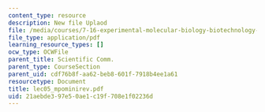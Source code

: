 ```yaml
---
content_type: resource
description: New file Uplaod
file: /media/courses/7-16-experimental-molecular-biology-biotechnology-ii-spring-2005/21aebde397e50ae1c19f708e1f02236d_lec05_mpominirev.pdf
file_type: application/pdf
learning_resource_types: []
ocw_type: OCWFile
parent_title: Scientific Comm.
parent_type: CourseSection
parent_uid: cdf76b8f-aa62-beb8-601f-7918b4ee1a61
resourcetype: Document
title: lec05_mpominirev.pdf
uid: 21aebde3-97e5-0ae1-c19f-708e1f02236d
---
```

